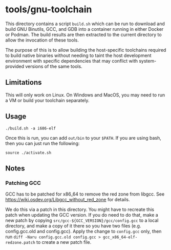 # tools/gnu-toolchain

This directory contains a script `build.sh` which can be run to download and build
GNU Binutils, GCC, and GDB into a container running in either Docker or Podman. The
build results are then extracted to the current directory to allow the invocation of
these tools.

The purpose of this is to allow building the host-specific toolchains required to build
native binaries without needing to taint the host development environment with specific
dependencies that may conflict with system-provided versions of the same tools.

## Limitations

This will only work on Linux. On Windows and MacOS, you may need to run a VM or build
your toolchain separately.

## Usage

```commandline
./build.sh -a i686-elf
```

Once this is run, you can add `out/bin` to your `$PATH`. If you are using bash, then you
can just run the following:

```commandline
source ./activate.sh
```

## Notes

### Patching GCC

GCC has to be patched for x86_64 to remove the red zone from libgcc. See
https://wiki.osdev.org/Libgcc_without_red_zone for details.

We do this via a patch in this directory. You might have to recreate this patch
when updating the GCC version. If you do need to do that, make a new patch by
copying `src/gcc-${GCC_VERSION}/gcc/config.gcc` to a local directory, and make a copy
of it there so you have two files (e.g. config.gcc.old and config.gcc). Apply the change
to `config.gcc` only, then run 
`diff -Naru config.gcc.old config.gcc > gcc_x86_64-elf-redzone.patch` to create a new
patch file.
